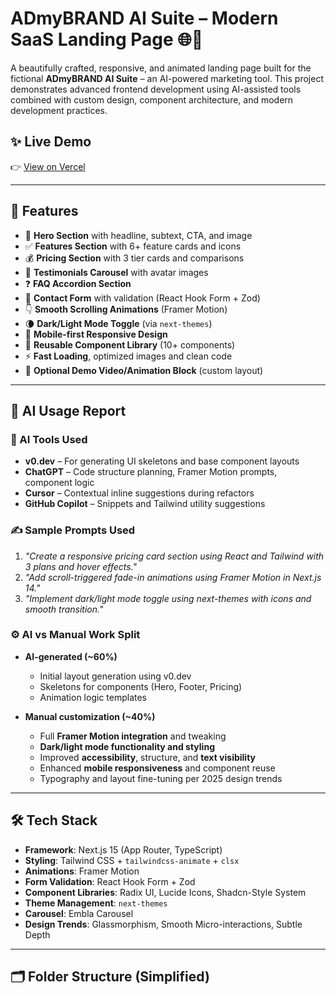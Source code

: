 # ADmyBRAND AI Suite – Modern SaaS Landing Page 🌐🚀

A beautifully crafted, responsive, and animated landing page built for the fictional **ADmyBRAND AI Suite** – an AI-powered marketing tool. This project demonstrates advanced frontend development using AI-assisted tools combined with custom design, component architecture, and modern development practices.

## ✨ Live Demo

👉 [View on Vercel](https://your-vercel-link.vercel.app)

---

## 📌 Features

- 🎯 **Hero Section** with headline, subtext, CTA, and image
- ✅ **Features Section** with 6+ feature cards and icons
- 💰 **Pricing Section** with 3 tier cards and comparisons
- 🌟 **Testimonials Carousel** with avatar images
- ❓ **FAQ Accordion Section**
- 📩 **Contact Form** with validation (React Hook Form + Zod)
- 👇 **Smooth Scrolling Animations** (Framer Motion)
- 🌘 **Dark/Light Mode Toggle** (via `next-themes`)
- 📱 **Mobile-first Responsive Design**
- 🧩 **Reusable Component Library** (10+ components)
- ⚡ **Fast Loading**, optimized images and clean code
- 🎥 **Optional Demo Video/Animation Block** (custom layout)

---

## 🧠 AI Usage Report

### 🔧 AI Tools Used

- **v0.dev** – For generating UI skeletons and base component layouts
- **ChatGPT** – Code structure planning, Framer Motion prompts, component logic
- **Cursor** – Contextual inline suggestions during refactors
- **GitHub Copilot** – Snippets and Tailwind utility suggestions

### ✍️ Sample Prompts Used

1. _"Create a responsive pricing card section using React and Tailwind with 3 plans and hover effects."_
2. _"Add scroll-triggered fade-in animations using Framer Motion in Next.js 14."_
3. _"Implement dark/light mode toggle using next-themes with icons and smooth transition."_

### ⚙️ AI vs Manual Work Split

- **AI-generated (~60%)**
  - Initial layout generation using v0.dev
  - Skeletons for components (Hero, Footer, Pricing)
  - Animation logic templates

- **Manual customization (~40%)**
  - Full **Framer Motion integration** and tweaking
  - **Dark/light mode functionality and styling**
  - Improved **accessibility**, structure, and **text visibility**
  - Enhanced **mobile responsiveness** and component reuse
  - Typography and layout fine-tuning per 2025 design trends

---

## 🛠️ Tech Stack

- **Framework**: Next.js 15 (App Router, TypeScript)
- **Styling**: Tailwind CSS + `tailwindcss-animate` + `clsx`
- **Animations**: Framer Motion
- **Form Validation**: React Hook Form + Zod
- **Component Libraries**: Radix UI, Lucide Icons, Shadcn-Style System
- **Theme Management**: `next-themes`
- **Carousel**: Embla Carousel
- **Design Trends**: Glassmorphism, Smooth Micro-interactions, Subtle Depth

---

## 🗂️ Folder Structure (Simplified)

